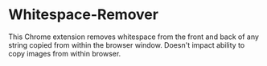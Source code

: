 # Whitespace-Remover

This Chrome extension removes whitespace from the front and back of any string copied from within the browser window. Doesn't impact ability to copy images from within browser.

